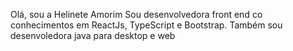 Olá, sou a Helinete Amorim
Sou desenvolvedora front end co conhecimentos em ReactJs, TypeScript e Bootstrap.
Também sou desenvoledora java para desktop e web

<!---
helineth/helineth is a ✨ special ✨ repository because its `README.md` (this file) appears on your GitHub profile.
You can click the Preview link to take a look at your changes.
--->

